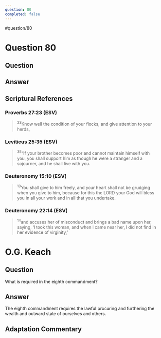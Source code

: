 ```yaml
---
question: 80
completed: false
---
```

#question/80
# Question 80

## Question


## Answer


## Scriptural References
### Proverbs 27:23 (ESV)
> <sup>23</sup>Know well the condition of your flocks, and give attention to your herds,

### Leviticus 25:35 (ESV)
> <sup>35</sup>“If your brother becomes poor and cannot maintain himself with you, you shall support him as though he were a stranger and a sojourner, and he shall live with you.

### Deuteronomy 15:10 (ESV)
> <sup>10</sup>You shall give to him freely, and your heart shall not be grudging when you give to him, because for this the LORD your God will bless you in all your work and in all that you undertake.

### Deuteronomy 22:14 (ESV)
> <sup>14</sup>and accuses her of misconduct and brings a bad name upon her, saying, ‘I took this woman, and when I came near her, I did not find in her evidence of virginity,’

# O.G. Keach
## Question
What is required in the eighth commandment?

## Answer
The eighth commandment requires the lawful procuring and furthering the wealth and outward state of ourselves and others.

## Adaptation Commentary
